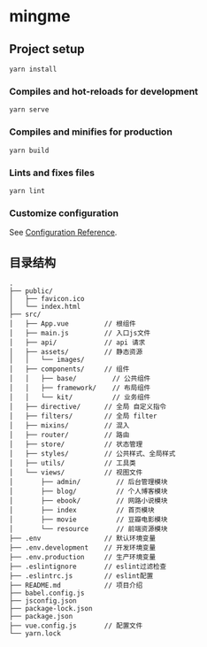 # mingme

## Project setup
```
yarn install
```

### Compiles and hot-reloads for development
```
yarn serve
```

### Compiles and minifies for production
```
yarn build
```

### Lints and fixes files
```
yarn lint
```

### Customize configuration
See [Configuration Reference](https://cli.vuejs.org/config/).


## 目录结构
```
.
├── public/
│   ├── favicon.ico
│   └── index.html
├── src/
│   ├── App.vue         // 根组件
│   ├── main.js         // 入口js文件
│   ├── api/            // api 请求
│   ├── assets/         // 静态资源
│   │   └── images/
│   ├── components/     // 组件
│   │   ├── base/         // 公共组件
│   │   ├── framework/    // 布局组件
│   │   └── kit/          // 业务组件
│   ├── directive/      // 全局 自定义指令
│   ├── filters/        // 全局 filter
│   ├── mixins/         // 混入
│   ├── router/         // 路由
│   ├── store/          // 状态管理
│   ├── styles/         // 公共样式、全局样式
│   ├── utils/          // 工具类
│   └── views/          // 视图文件
│       ├── admin/         // 后台管理模块
│       ├── blog/          // 个人博客模块
│       ├── ebook/         // 网路小说模块
│       ├── index          // 首页模块
│       ├── movie          // 豆瓣电影模块
│       └── resource       // 前端资源模块
├── .env                // 默认环境变量
├── .env.development    // 开发环境变量
├── .env.production     // 生产环境变量
├── .eslintignore       // eslint过滤检查
├── .eslintrc.js        // eslint配置
├── README.md           // 项目介绍
├── babel.config.js
├── jsconfig.json
├── package-lock.json
├── package.json
├── vue.config.js       // 配置文件
└── yarn.lock
```